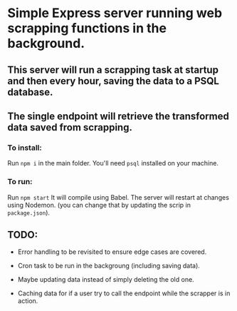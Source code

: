 # Simple Express server running web scrapping functions in the background.

## This server will run a scrapping task at startup and then every hour, saving the data to a PSQL database.

## The single endpoint will retrieve the transformed data saved from scrapping.

### To install:

Run `npm i` in the main folder.
You'll need `psql` installed on your machine.

### To run:

Run `npm start`
It will compile using Babel.
The server will restart at changes using Nodemon. (you can change that by updating the scrip in `package.json`).

## TODO:

- Error handling to be revisited to ensure edge cases are covered.

- Cron task to be run in the backgroung (including saving data).

- Maybe updating data instead of simply deleting the old one.

- Caching data for if a user try to call the endpoint while the scrapper is in action.

